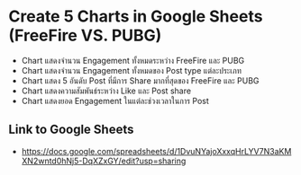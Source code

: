 # Create 5 Charts in Google Sheets (FreeFire VS. PUBG)
- Chart แสดงจำนวน Engagement ทั้งหมดระหว่าง FreeFire และ PUBG
- Chart แสดงจำนวน Engagement ทั้งหมดของ Post type แต่ละประเภท
- Chart แสดง 5 อันดับ Post ที่มีการ Share มากที่สุดของ FreeFire และ PUBG
- Chart แสดงความสัมพันธ์ระหว่าง Like และ Post share
- Chart แสดงยอด Engagement ในแต่ละช่วงเวลาในการ Post

## Link to Google Sheets
- https://docs.google.com/spreadsheets/d/1DvuNYajoXxxqHrLYV7N3aKMXN2wntd0hNj5-DqXZxGY/edit?usp=sharing
